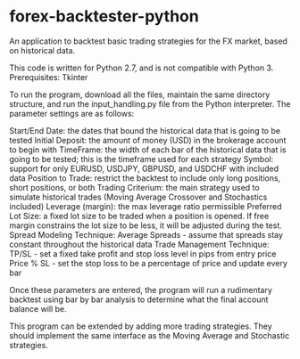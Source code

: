 forex-backtester-python
=======================

An application to backtest basic trading strategies for the FX market, based on historical data.

This code is written for Python 2.7, and is not compatible with Python 3. Prerequisites: Tkinter

To run the program, download all the files, maintain the same directory structure, and run the input_handling.py file from the Python interpreter. The parameter settings are as follows:

Start/End Date: the dates that bound the historical data that is going to be tested
Initial Deposit: the amount of money (USD) in the brokerage account to begin with
TimeFrame: the width of each bar of the historical data that is going to be tested; this is the timeframe used for each strategy
Symbol: support for only EURUSD, USDJPY, GBPUSD, and USDCHF with included data
Position to Trade: restrict the backtest to include only long positions, short positions, or both
Trading Criterium: the main strategy used to simulate historical trades (Moving Average Crossover and Stochastics included)
Leverage (margin): the max leverage ratio permissible
Preferred Lot Size: a fixed lot size to be traded when a position is opened. If free margin constrains the lot size to be less, it will be adjusted during the test.
Spread Modeling Technique: Average Spreads - assume that spreads stay constant throughout the historical data
Trade Management Technique:
  TP/SL - set a fixed take profit and stop loss level in pips from entry price
  Price % SL - set the stop loss to be a percentage of price and update every bar

Once these parameters are entered, the program will run a rudimentary backtest using bar by bar analysis to determine what the final account balance will be.

This program can be extended by adding more trading strategies. They should implement the same interface as the Moving Average and Stochastic strategies.
